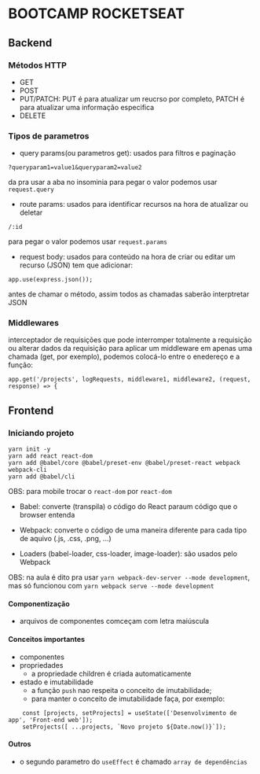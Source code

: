 # BOOTCAMP ROCKETSEAT

## Backend

### Métodos HTTP
- GET
- POST
- PUT/PATCH:
    PUT é para atualizar um reucrso por completo, PATCH é para atualizar uma informação especifica
- DELETE

### Tipos de parametros
- query params(ou parametros get):
    usados para filtros e paginação 
```
?queryparam1=value1&queryparam2=value2
```
da pra usar a aba no insominia
para pegar o valor podemos usar `request.query`

- route params:
    usados para identificar recursos na hora de atualizar ou deletar
```
/:id
```
para pegar o valor podemos usar `request.params`

- request body:
    usados para conteúdo na hora de criar ou editar um recurso (JSON)
    tem que adicionar:
```
app.use(express.json());
```
 antes de chamar o método, assim todos as chamadas saberão interptretar JSON

### Middlewares
interceptador de requisições que pode interromper totalmente a requisição ou alterar dados da requisição
para aplicar um middleware em apenas uma chamada (get, por exemplo), podemos colocá-lo entre o enedereço e a função:
```
app.get('/projects', logRequests, middleware1, middleware2, (request, response) => {
```

## Frontend

### Iniciando projeto

```
yarn init -y
yarn add react react-dom
yarn add @babel/core @babel/preset-env @babel/preset-react webpack webpack-cli
yarn add @babel/cli
```
OBS: para mobile trocar o `react-dom` por `react-dom`

- Babel: converte (transpila) o código do React paraum código que o browser entenda 

- Webpack: converte o código de uma maneira diferente para cada tipo de aquivo (.js, .css, .png, ...)

- Loaders (babel-loader, css-loader, image-loader): são usados pelo Webpack

OBS: na aula é dito pra usar `yarn webpack-dev-server --mode development`, mas só funcionou com `yarn webpack serve --mode development`

#### Componentização

- arquivos de componentes comceçam com letra maiúscula

#### Conceitos importantes

- componentes
- propriedades
    - a propriedade children é criada automaticamente
- estado e imutabilidade
    - a função `push` nao respeita o conceito de imutabilidade;
    - para manter o conceito de imutabilidade faça, por exemplo:
```
    const [projects, setProjects] = useState(['Desenvolvimento de app', 'Front-end web']);
    setProjects([ ...projects, `Novo projeto ${Date.now()}`]);
```

#### Outros

- o segundo parametro do `useEffect` é chamado `array de dependências`
